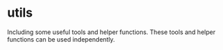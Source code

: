 # utils

Including some useful tools and helper functions. These tools and helper functions can be used independently. 

